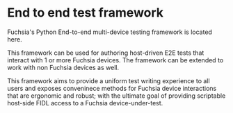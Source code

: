 # End to end test framework

Fuchsia's Python End-to-end multi-device testing framework is located here.

This framework can be used for authoring host-driven E2E tests that interact
with 1 or more Fuchsia devices. The framework can be extended to work with
non Fuchsia devices as well.

This framework aims to provide a uniform test writing experience to all
users and exposes conveninece methods for Fuchsia device interactions that
are ergonomic and robust; with the ultimate goal of providing scriptable
host-side FIDL access to a Fuchsia device-under-test.